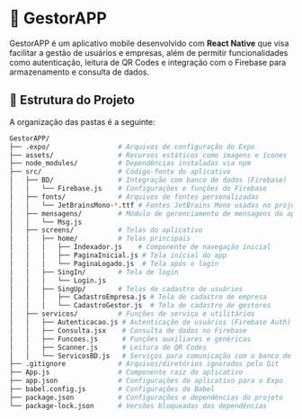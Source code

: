 # 📱 **GestorAPP**

GestorAPP é um aplicativo mobile desenvolvido com **React Native** que visa facilitar a gestão de usuários e empresas, além de permitir funcionalidades como autenticação, leitura de QR Codes e integração com o Firebase para armazenamento e consulta de dados.

## 📂 **Estrutura do Projeto**

A organização das pastas é a seguinte:

```bash
GestorAPP/
├── .expo/                 # Arquivos de configuração do Expo
├── assets/                # Recursos estáticos como imagens e ícones
├── node_modules/          # Dependências instaladas via npm
├── src/                   # Código-fonte do aplicativo
│   ├── BD/                # Integração com banco de dados (Firebase)
│   │   └── Firebase.js    # Configurações e funções do Firebase
│   ├── fonts/             # Arquivos de fontes personalizadas
│   │   └── JetBrainsMono-*.ttf # Fontes JetBrains Mono usadas no projeto
│   ├── mensagens/         # Módulo de gerenciamento de mensagens do app
│   │   └── Msg.js
│   ├── screens/           # Telas do aplicativo
│   │   ├── home/          # Telas principais
│   │   │   ├── Indexador.js    # Componente de navegação inicial
│   │   │   ├── PaginaInicial.js # Tela inicial do app
│   │   │   └── PaginaLogado.js  # Tela após o login
│   │   ├── SingIn/        # Tela de login
│   │   │   └── Login.js
│   │   ├── SingUp/        # Telas de cadastro de usuários
│   │   │   ├── CadastroEmpresa.js # Tela de cadastro de empresa
│   │   │   └── CadastroGestor.js  # Tela de cadastro de gestores
│   ├── servicos/          # Funções de serviço e utilitários
│   │   ├── Autenticacao.js # Autenticação de usuários (Firebase Auth)
│   │   ├── Consulta.jsx    # Consulta de dados no Firebase
│   │   ├── Funcoes.js      # Funções auxiliares e genéricas
│   │   ├── Scanner.js      # Leitura de QR Codes
│   │   └── ServicosBD.js   # Serviços para comunicação com o banco de dados
├── .gitignore             # Arquivos/diretórios ignorados pelo Git
├── App.js                 # Componente raiz do aplicativo
├── app.json               # Configurações do aplicativo para o Expo
├── babel.config.js        # Configurações do Babel
├── package.json           # Configurações e dependências do projeto
└── package-lock.json      # Versões bloqueadas das dependências

